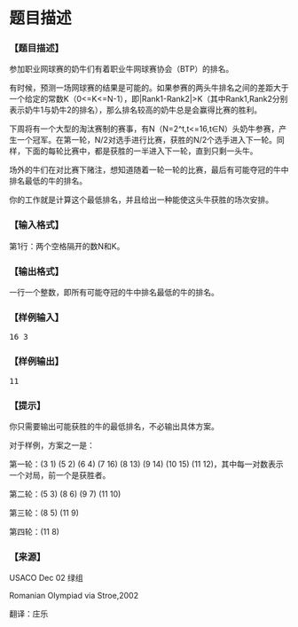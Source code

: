 # 题目描述


<h3>
【题目描述】
</h3>
<p>
参加职业网球赛的奶牛们有着职业牛网球赛协会（BTP）的排名。
</p>
<p>
有时候，预测一场网球赛的结果是可能的。如果参赛的两头牛排名之间的差距大于一个给定的常数K（0&lt;=K&lt;=N-1），即|Rank1-Rank2|&gt;K（其中Rank1,Rank2分别表示奶牛1与奶牛2的排名），那么排名较高的奶牛总是会赢得比赛的胜利。
</p>
<p>
下周将有一个大型的淘汰赛制的赛事，有N（N=2^t,t&lt;=16,t∈N）头奶牛参赛，产生一个冠军。在第一轮，N/2对选手进行比赛，获胜的N/2个选手进入下一轮。同样，下面的每轮比赛中，都是获胜的一半进入下一轮，直到只剩一头牛。
</p>
<p>
场外的牛们在对比赛下赌注，想知道随着一轮一轮的比赛，最后有可能夺冠的牛中排名最低的牛的排名。
</p>
<p>
你的工作就是计算这个最低排名，并且给出一种能使这头牛获胜的场次安排。
</p>
<h3>
【输入格式】
</h3>
<p>
第1行：两个空格隔开的数N和K。
</p>
<h3>
【输出格式】
</h3>
<p>
一行一个整数，即所有可能夺冠的牛中排名最低的牛的排名。
</p>
<h3>
【样例输入】
</h3>
<pre>16 3</pre>
<h3>
【样例输出】
</h3>
<pre>11</pre>
<h3>
【提示】
</h3>
<p>
你只需要输出可能获胜的牛的最低排名，不必输出具体方案。
</p>
<p>
对于样例，方案之一是：
</p>
<p>
第一轮：(3 1) (5 2) (6 4) (7 16) (8 13) (9 14) (10 15) (11 12)，其中每一对数表示一个对局，前一个是获胜者。
</p>
<p>
第二轮：(5 3) (8 6) (9 7) (11 10)
</p>
<p>
第三轮：(8 5) (11 9)
</p>
<p>
第四轮：(11 8)
</p>
<h3>
【来源】
</h3>
<p>
USACO Dec 02 绿组
</p>
<p>
Romanian Olympiad via Stroe,2002
</p>
<p>
翻译：庄乐
</p>
